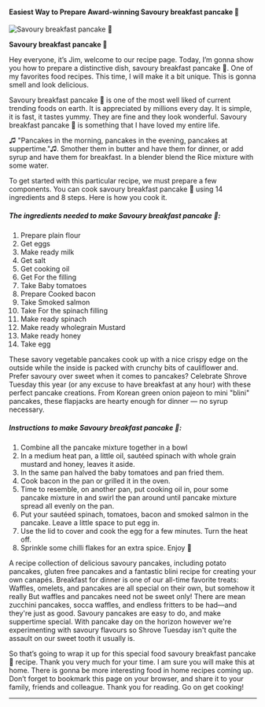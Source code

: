             

#### Easiest Way to Prepare Award-winning Savoury breakfast pancake 🥞

![Savoury breakfast pancake 🥞](https://img-global.cpcdn.com/recipes/c1becc5aa500b1a0/751x532cq70/savoury-breakfast-pancake-%f0%9f%a5%9e-recipe-main-photo.jpg)

**Savoury breakfast pancake 🥞**

Hey everyone, it’s Jim, welcome to our recipe page. Today, I’m gonna show you how to prepare a distinctive dish, savoury breakfast pancake 🥞. One of my favorites food recipes. This time, I will make it a bit unique. This is gonna smell and look delicious.

Savoury breakfast pancake 🥞 is one of the most well liked of current trending foods on earth. It is appreciated by millions every day. It is simple, it is fast, it tastes yummy. They are fine and they look wonderful. Savoury breakfast pancake 🥞 is something that I have loved my entire life.

♫ "Pancakes in the morning, pancakes in the evening, pancakes at suppertime."♫. Smother them in butter and have them for dinner, or add syrup and have them for breakfast. In a blender blend the Rice mixture with some water.

To get started with this particular recipe, we must prepare a few components. You can cook savoury breakfast pancake 🥞 using 14 ingredients and 8 steps. Here is how you cook it.

##### The ingredients needed to make Savoury breakfast pancake 🥞:

1.  Prepare plain flour
2.  Get eggs
3.  Make ready milk
4.  Get salt
5.  Get cooking oil
6.  Get For the filling
7.  Take Baby tomatoes
8.  Prepare Cooked bacon
9.  Take Smoked salmon
10.  Take For the spinach filling
11.  Make ready spinach
12.  Make ready wholegrain Mustard
13.  Make ready honey
14.  Take egg

These savory vegetable pancakes cook up with a nice crispy edge on the outside while the inside is packed with crunchy bits of cauliflower and. Prefer savoury over sweet when it comes to pancakes? Celebrate Shrove Tuesday this year (or any excuse to have breakfast at any hour) with these perfect pancake creations. From Korean green onion pajeon to mini "blini" pancakes, these flapjacks are hearty enough for dinner — no syrup necessary.

##### Instructions to make Savoury breakfast pancake 🥞:

1.  Combine all the pancake mixture together in a bowl
2.  In a medium heat pan, a little oil, sautéed spinach with whole grain mustard and honey, leaves it aside.
3.  In the same pan halved the baby tomatoes and pan fried them.
4.  Cook bacon in the pan or grilled it in the oven.
5.  Time to resemble, on another pan, put cooking oil in, pour some pancake mixture in and swirl the pan around until pancake mixture spread all evenly on the pan.
6.  Put your sautéed spinach, tomatoes, bacon and smoked salmon in the pancake. Leave a little space to put egg in.
7.  Use the lid to cover and cook the egg for a few minutes. Turn the heat off.
8.  Sprinkle some chilli flakes for an extra spice. Enjoy 🥞

A recipe collection of delicious savoury pancakes, including potato pancakes, gluten free pancakes and a fantastic blini recipe for creating your own canapés. Breakfast for dinner is one of our all-time favorite treats: Waffles, omelets, and pancakes are all special on their own, but somehow it really But waffles and pancakes need not be sweet only! There are mean zucchini pancakes, socca waffles, and endless fritters to be had—and they're just as good. Savoury pancakes are easy to do, and make suppertime special. With pancake day on the horizon however we're experimenting with savoury flavours so Shrove Tuesday isn't quite the assault on our sweet tooth it usually is.

So that’s going to wrap it up for this special food savoury breakfast pancake 🥞 recipe. Thank you very much for your time. I am sure you will make this at home. There is gonna be more interesting food in home recipes coming up. Don’t forget to bookmark this page on your browser, and share it to your family, friends and colleague. Thank you for reading. Go on get cooking!

* * *